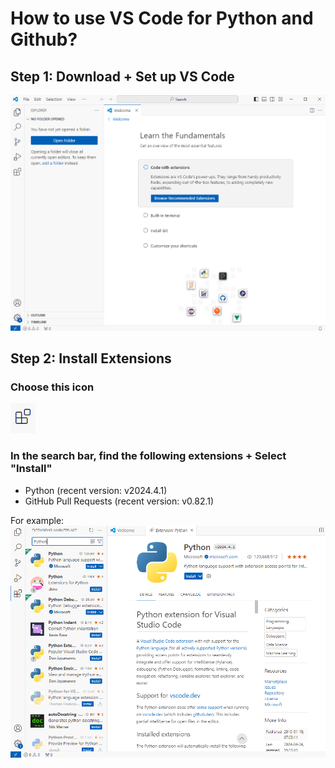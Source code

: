 # How to use VS Code for Python and Github?
## Step 1: Download + Set up VS Code
![VScode](./Images/VScode1.png)

## Step 2: Install Extensions
### Choose this icon
![VScode](./Images/VScode2.png)

### In the search bar, find the following extensions + Select "Install"
- Python (recent version: v2024.4.1)
- GitHub Pull Requests (recent version: v0.82.1)
  
For example:
![VScode](./Images/VScode3.png)



